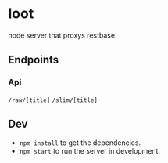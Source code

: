 loot
====

node server that proxys restbase

## Endpoints

### Api

`/raw/[title]`
`/slim/[title]`

## Dev

* `npm install` to get the dependencies.
* `npm start` to run the server in development.

